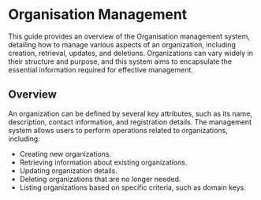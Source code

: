 # Organisation Management

This guide provides an overview of the Organisation management system, detailing how to manage various aspects of an organization, including creation, retrieval, updates, and deletions. Organizations can vary widely in their structure and purpose, and this system aims to encapsulate the essential information required for effective management.

## Overview

An organization can be defined by several key attributes, such as its name, description, contact information, and registration details. The management system allows users to perform operations related to organizations, including:

- Creating new organizations.
- Retrieving information about existing organizations.
- Updating organization details.
- Deleting organizations that are no longer needed.
- Listing organizations based on specific criteria, such as domain keys.
